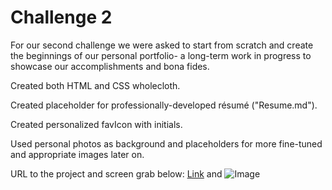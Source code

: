 # Challenge 2
For our second challenge we were asked to start from scratch and create the beginnings of our personal
portfolio- a long-term work in progress to showcase our accomplishments and bona fides.

Created both HTML and CSS wholecloth. 

Created placeholder for professionally-developed résumé ("Resume.md").

Created personalized favIcon with initials.

Used personal photos as background and placeholders for more fine-tuned and appropriate images later on.

URL to the project and screen grab below:
[Link](https://github.com/aBraveNewURL/MySecondRodeo.git) and ![Image]()
